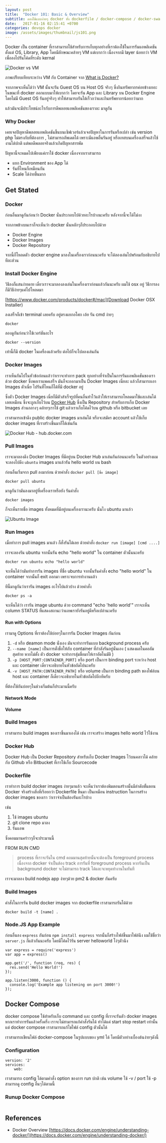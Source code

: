 ```yaml
---
layout: post
title:  "Docker 101: Basic & Overview"
subtitle: ลองใช้แบบง่ายๆ docker ทั้ง dockerfile / docker-compose / docker-swarm
date:   2017-01-16 02:15:41 +0700
categories: devops docker
image: /assets/images/thumbnail/js101.png
---
```


Docker เป็น container ที่เราสามารถใช้สำหรับการเก็บทุกอย่างที่เราต้องใช้ในการรันแอพลิเคชันตั้งแต่ OS, Library, App โดยมีลักษณะคล้ายๆ VM แต่เบากว่า เนื่องจากมี layer น้อยกว่า VM เพื่อลงไปรันโค้ดที่ระดับ kernal

![Docker vs VM](/assets/images/posts/docker101/docker-vs-vm.png)

ภาพเปรียบเทียบระหว่าง VM กับ Container จาก [What is Docker?](https://www.docker.com/what-docker)

จากภาพจะเห็นได้ว่า VM นั้นจะรัน Guest OS บน Host OS จริงๆ ซึ่งกินทรัพยากรค่อยข้างเยอะ ในขณะที่ docker ออกแบบมาให้เบากว่า โดยจะรัน App และ Library บน Docker Engine โดยไม่มี Guest OS รันอยู่จริงๆ ทำให้สามารถรันได้เร็วกว่าและกินทรัพยากรน้อยกว่ามาก 

แล้วมันจะมีประโยชน์อะไรกับการดีพลอยแอพลิเคชันของเราละ มาดูกัน

### Why Docker

เคยเจอปัญหาดีพลอยแอพลิเคชันขึ้นบนเซิฟเวอร์แล้วเจอปัญหาในการรันหรือเปล่า เช่น version php ไม่ตรงกับที่ต้องการ , ไม่สามารถอัพเดตได้ เพราะมีแอพอื่นรันอยู่ หรือเทสบนเครื่องเสร็จแล้วใช้งานได้ปกติ แต่พอดีพลอยจริงแล้วเกิดปัญหาสารพัด

ปัญหานี้จะหมดไปเพียงแค่เราใช้ docker เนื่องจากเราสามารถ

- แยก Environment ของ App ได้
- รันที่ไหนก็เหมือนกัน
- Scale ได้ง่ายขึ้นมาก

## Get Stated

### Docker

ก่อนอื่นมาดูกันก่อนว่า Docker นั่นประกอบไปด้วยอะไรบ้างนะครับ หลังจากนี้จะได้ไม่งง

จากภาพข้างบนเราก็จะเห็นว่า docker นั่นหลักๆก็ประกอบไปด้วย

- Docker Engine
- Docker Images
- Docker Repository

จากนี้ก็โหลดตัว docker engine มาลงในเครื่องเราก่อนนะครับ จะได้ลองเล่นไปพร้อมกับอธิบายไปทีละส่วน

### Install Docker Engine

วิธีลงก็แสนง่ายดาย เดี๋ยวเราจะมาลองลงเล่นในเครื่องเราก่อนแล้วกันนะครับ
ผมใช้ osx อยู่ วิธีการลงก็มีวิธีง่ายๆแค่ไปโหลดมา

[https://www.docker.com/products/docker#/mac](Download Docker OSX Installer)

ลงเสร็จก็เข้า terminal เลยครับ อยู่ตรงแยกอโศก เอ้ย รัน cmd ง่ายๆ

`docker`

ลองดูกันก่อนว่าใช้เวอร์ชันอะไร

`docker --version`

เท่านี้ก็มี docker ในเครื่องแล้วครับ ต่อไปก็จะไปลองเล่นกัน

### Docker Images

เราเห็นกันไปในหัวข้อก่อนแล้วว่าเราจะทำการ pack ทุกอย่างที่จำเป็นในการรันแอพลิเคชันของเราด้วย docker ซึ่งพอเราแพคเสร็จ มันก็จะออกมาเป็น Docker Images เนี่ยละ แล้วก็สามารถเอา Images ตัวเนี่ย ไปรันที่ไหนก็ได้ที่มี docker อยู่ 

ซึ่งตัว Docker Images เนี่ยก็มีตัวสำเร็จรูปที่คนอื่นทำไว้แล้วให้เราสามารถโหลดมาใช้และเล่นได้เลยเหมือน ซึ่งจะถูกเก็บไว้บน [Docker Hub](https://hub.docker.com) ซึ่งเป็น Repository สำหรับการเก็บ Docker Images ส่วนกลางๆ คล้ายๆเราใช้ git แล้วเราเก็บโค้ดไว้บน github หรือ bitbucket เลย

เราสามารถเข้าดึง public docker images มาเล่นได้ หรือจะสมัคร account แล้วใช้เก็บ docker images ที่เราสร้างขึ้นมาก็ได้เช่นกัน

![Docker Hub - hub.docker.com](/assets/images/posts/docker101/docker-hub.png)

### Pull Images

เราจะมาลองดึง Docker Images ที่มีอยู่บน Docker Hub มาเล่นกันก่อนนะครับ
ในตัวอย่างผมจะลองไปดึง `ubuntu` images มาแล้วรัน hello world บน bash

ก่อนอื่นเริ่มจาก pull ลงมาก่อน ด้วยคำสั่ง `docker pull [ชื่อ image]`

```
docker pull ubuntu
```

มาดูกันว่ามันลงมาอยู่ที่เครื่องเราหรือยัง รันคำสั่ง

```
docker images
```

ก็จะเห็นรายชื่อ images ทั้งหมดที่มีอยู่บนเครื่องเรานะครับ นั่นไง ubuntu มาแล้ว


![Ubuntu Image](/assets/images/posts/docker101/ubuntu-image.png)


### Run Images

เมื่อทำการ pull images มาแล้ว ก็สั่งรันได้เลย ด้วยคำสั่ง `docker run [image] [cmd ....]`

เราจะลองรัน ubuntu จากนั้นรัน echo "hello world" ใน container ตัวนั้นนะครับ

```
docker run ubuntu echo "hello world"
```

จะเห็นได้ว่ามันทำการรัน images ที่ชื่อ ubuntu จากนั้นรันคำสั่ง echo "hello world" ใน container จากนั้นก็ exit ออกมา เพราะจบการทำงานแล้ว

ทีนี้มาดูกันว่าเรารัน images อะไรไปแล้วบ้าง ด้วยคำสั่ง

```
docker ps -a
```

จะเห็นได้ว่า เรารัน image ubuntu ด้วย command "echo 'hello world'"
เราจะเห็น column STATUS ที่แสดงสถานะว่าแอพเรายังรันอยู่ดีหรือเปล่านะครับ

#### Run with Options

เรามาดู Options ที่เราต้องใช้บ่อยๆในการรัน Docker Images กันก่อน

1. `-d` หรือ deamon mode นั่งเอง มันจะทำการรันแบบ background process ครับ
2. `--name [name]` เป็นการตั่งชื่อให้กับ container ที่กำลังรันอยู่นั่นเอง ( แสดงผลในคอลัมสุดท้าย หากไม่ตั้ง ตัว docker จะทำการสุ่มชื่อมาให้เราอัตโนมัติ )
3. `-p [HOST_PORT:CONTAINER_PORT]` หรือ port เป็นการ binding port ระหว่าง host และ container เดี๋ยวจะอธิบายในหัวข้อถัดไปนะครับ
4. `-v [HOST_PATH:CONTAINER_PATH]` หรือ volume เป็นการ binding path ของไฟล์บน host และ container ก็เดี๋ยวจะอธิบายในหัวข้อถัดไปอีกทีครับ

ที่ต้องใช้กันบ่อยๆในช่วงเริ่มต้นก็ประมานนี้ครับ

#### Network Mode

#### Volume


### Build Images

เราสามารถ build images ของเราขึ้นมาเองได้ เช่น เราจะสร้าง images hello world ไว้ใช้งาน

### Docker Hub

Docker Hub เป็น Docker Repository สำหรับเก็บ Docker Images ไว้บนคลาวได้ คล้ายกับ Github หรือ Bitbucket ที่เราใช้เก็บ Sourcecode

### Dockerfile

เราทำการ build docker images ง่ายๆมาแล้ว
จะเห็นว่าเราต้องพิมตอนสร้างนั้นมีลำดับขั้นตอน
Docker จริงสร้างสิ่งที่เรีอยกว่า Dockerfile ขึ้นมา เป็นเหมือน instruction ในการสร้าง docker images ของเรา ว่าเราจำเป็นต้องรันอะไรบ้าง

เช่น
1. ใช้ images ubuntu
2. git clone repo มาลง
3. รันแอพ

ซึ่งคอมมานคร่าวๆก็จะประมานนี้

FROM
RUN
CMD

> process ที่เราจะรันใน cmd คอมมานสุดท้ายนั้นจะต้องเป็น foreground process เนื่องจาก docker จำเป็นต้อง track การรันที่ foreground process หากรันเป็น background docker จะไม่สามารถ track ได้และจะหยุดทำงานในทันที

เราจะมาลอง build nodejs app ง่ายๆด้วย pm2 & docker กันครับ

### Build Images

คำสั่งในการรัน build docker images จาก dockerfile เราสามารถรันได้ด้วย

```
docker build -t [name] .
```

### Node.JS App Example

ก่อนอื่นลง `express` กันก่อน `npm install express` จากนั้นก็สร้างไฟล์ขึ้นมาไฟล์นึง ผมใช้ชื่อว่า `server.js` ก็แล้วกันนะครับ โดยมีโค้ดไว้รัน server helloworld โง่ๆตัวนึง

```
var express = require('express')
var app = express()

app.get('/', function (req, res) {
  res.send('Hello World!')
});

app.listen(3000, function () {
  console.log('Example app listening on port 3000!')
});
```

## Docker Compose

docker compose ใช้สำหรับเก็บ command และ config ที่เราจะรันตัว docker images หากเราทำการรันแล้วครั้งครึ่ง เราจะไม่สามารถแก้คำสั่งรันได้ ทำได้แค่ start stop restart เท่านั้น แต่ docker compose เราสามารถแก้ไขไฟล์ config ตัวนั้นได้

เราสามารถเขียนไฟล์ docker-compose ในรูปแบบของ yml ได้
โดยมีตัวอย่างเบื้องต้นง่ายๆดังนี้

### Configuration

```
version: '2'
services:
	web:

```

เราสามารถ config ได้ตามคำสั่ง option ของการ run ปกติ เช่น volume ใช้ -v / port ใช้ -p
สามารถดู config อื่นๆได้ตามนี้


### Runup Docker Compose

```
```

## References

- Docker Overview [https://docs.docker.com/engine/understanding-docker/](https://docs.docker.com/engine/understanding-docker/)
